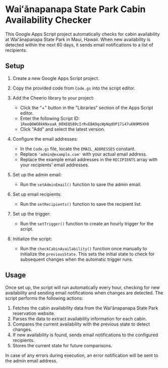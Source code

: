 # Waiʻānapanapa State Park Cabin Availability Checker

This Google Apps Script project automatically checks for cabin availability at Waiʻānapanapa State Park in Maui, Hawaii. When new availability is detected within the next 60 days, it sends email notifications to a list of recipients.

## Setup

1. Create a new Google Apps Script project.

2. Copy the provided code from `Code.gs` into the script editor.

3. Add the Cheerio library to your project:

   - Click the "+" button in the "Libraries" section of the Apps Script editor.
   - Enter the following Script ID: `1ReeQ6WO8kKNxoaA_O0XEQ589cIrRvEBA9qcWpNqdOP17i47u6N9M5Xh0`
   - Click "Add" and select the latest version.

4. Configure the email addresses:

   - In the `Code.gs` file, locate the `EMAIL_ADDRESSES` constant.
   - Replace `'admin@example.com'` with your actual email address.
   - Replace the example email addresses in the `RECIPIENTS` array with your recipients' email addresses.

5. Set up the admin email:

   - Run the `setAdminEmail()` function to save the admin email.

6. Set up email recipients:

   - Run the `setRecipients()` function to save the recipient list.

7. Set up the trigger:

   - Run the `setTrigger()` function to create an hourly trigger for the script.

8. Initialize the script:
   - Run the `checkCabinAvailability()` function once manually to initialize the `previousState`. This sets the initial state to check for subsequent changes when the automatic trigger runs.

## Usage

Once set up, the script will run automatically every hour, checking for new availability and sending email notifications when changes are detected. The script performs the following actions:

1. Fetches the cabin availability data from the Waiʻānapanapa State Park reservation website.
2. Parses the data to extract availability information for each cabin.
3. Compares the current availability with the previous state to detect changes.
4. If new availability is found, sends email notifications to the configured recipients.
5. Stores the current state for future comparisons.

In case of any errors during execution, an error notification will be sent to the admin email address.
